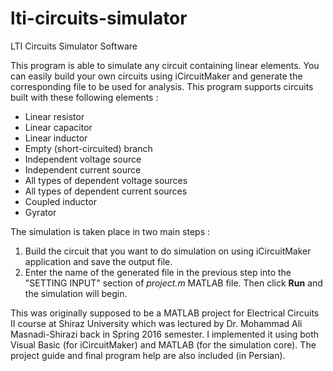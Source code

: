 # lti-circuits-simulator
LTI Circuits Simulator Software

This program is able to simulate any circuit containing linear elements. You can easily build your own circuits using iCircuitMaker and generate the corresponding file to be used for analysis. This program supports circuits built with these following elements :
* Linear resistor
* Linear capacitor
* Linear inductor
* Empty (short-circuited) branch
* Independent voltage source
* Independent current source
* All types of dependent voltage sources
* All types of dependent current sources
* Coupled inductor
* Gyrator

The simulation is taken place in two main steps :
1. Build the circuit that you want to do simulation on using iCircuitMaker application and save the output file.
2. Enter the name of the generated file in the previous step into the "SETTING INPUT" section of *project.m* MATLAB file. Then click **Run** and the simulation will begin.

This was originally supposed to be a MATLAB project for Electrical Circuits II course at Shiraz University which was lectured by Dr. Mohammad Ali Masnadi-Shirazi back in Spring 2016 semester. I implemented it using both Visual Basic (for iCircuitMaker) and MATLAB (for the simulation core). The project guide and final program help are also included (in Persian).
